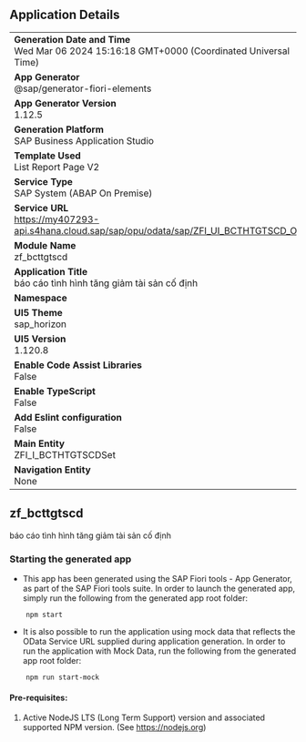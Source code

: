 ## Application Details
|               |
| ------------- |
|**Generation Date and Time**<br>Wed Mar 06 2024 15:16:18 GMT+0000 (Coordinated Universal Time)|
|**App Generator**<br>@sap/generator-fiori-elements|
|**App Generator Version**<br>1.12.5|
|**Generation Platform**<br>SAP Business Application Studio|
|**Template Used**<br>List Report Page V2|
|**Service Type**<br>SAP System (ABAP On Premise)|
|**Service URL**<br>https://my407293-api.s4hana.cloud.sap/sap/opu/odata/sap/ZFI_UI_BCTHTGTSCD_O2
|**Module Name**<br>zf_bcttgtscd|
|**Application Title**<br>báo cáo tình hình tăng giảm tài sản cố định|
|**Namespace**<br>|
|**UI5 Theme**<br>sap_horizon|
|**UI5 Version**<br>1.120.8|
|**Enable Code Assist Libraries**<br>False|
|**Enable TypeScript**<br>False|
|**Add Eslint configuration**<br>False|
|**Main Entity**<br>ZFI_I_BCTHTGTSCDSet|
|**Navigation Entity**<br>None|

## zf_bcttgtscd

báo cáo tình hình tăng giảm tài sản cố định

### Starting the generated app

-   This app has been generated using the SAP Fiori tools - App Generator, as part of the SAP Fiori tools suite.  In order to launch the generated app, simply run the following from the generated app root folder:

```
    npm start
```

- It is also possible to run the application using mock data that reflects the OData Service URL supplied during application generation.  In order to run the application with Mock Data, run the following from the generated app root folder:

```
    npm run start-mock
```

#### Pre-requisites:

1. Active NodeJS LTS (Long Term Support) version and associated supported NPM version.  (See https://nodejs.org)


